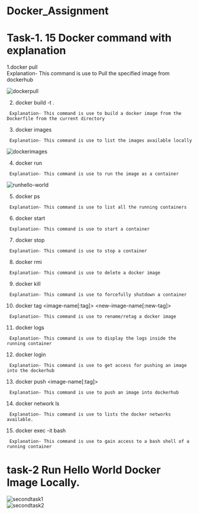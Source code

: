 # Docker_Assignment


# Task-1. 15 Docker command with explanation

   1.docker pull <image-name>    
     Explanation- This command is use to Pull the specified image from dockerhub
   
   ![dockerpull](https://user-images.githubusercontent.com/29401813/196509332-7a72eb23-6088-458c-80f6-45ec9386c215.JPG)

   2. docker build -t .
     
     Explanation- This command is use to build a docker image from the Dockerfile from the current directory
     
   3. docker images
     
     Explanation- This command is use to list the images available locally
     
   
![dockerimages](https://user-images.githubusercontent.com/29401813/196510489-e2fcaad4-8be1-4233-b8d3-5b2e17efb2be.JPG)

   4. docker run <image-name>
     
     Explanation- This command is use to run the image as a container
 
![runhello-world](https://user-images.githubusercontent.com/29401813/196511064-c0641d88-25ea-4d69-b50c-560bfbf39622.JPG)

   5. docker ps
     
     Explanation- This command is use to list all the running containers
     
   6. docker start
     
     Explanation- This command is use to start a container
     
   7. docker stop
     
     Explanation- This command is use to stop a container
     
   8. docker rmi
   
     Explanation- This command is use to delete a docker image
     
   9. docker kill
   
     Explanation- This command is use to forcefully shutdown a container
     
   10. docker tag <image-name[:tag]> <new-image-name[:new-tag]>
     
     Explanation- This command is use to rename/retag a docker image
     
   11. docker logs
     
     Explanation- This command is use to display the logs inside the running container
     
   12. docker login
     
     Explanation- This command is use to get access for pushing an image into the dockerhub
     
   13. docker push <image-name[:tag]>
   
     Explanation- This command is use to push an image into dockerhub
     
   14. docker network ls
     
     Explanation- This command is use to lists the docker networks available.
     
   15. docker exec -it bash
   
     Explanation- This command is use to gain access to a bash shell of a running container
   
  
   
   
   # task-2 Run Hello World Docker Image Locally.
   
![secondtask1](https://user-images.githubusercontent.com/29401813/196511311-7dde9a2f-9b4e-4901-8b4c-415d04216b52.JPG)  
![secondtask2](https://user-images.githubusercontent.com/29401813/196511303-0d89bd11-938f-4c59-9768-7519a655675e.JPG)

